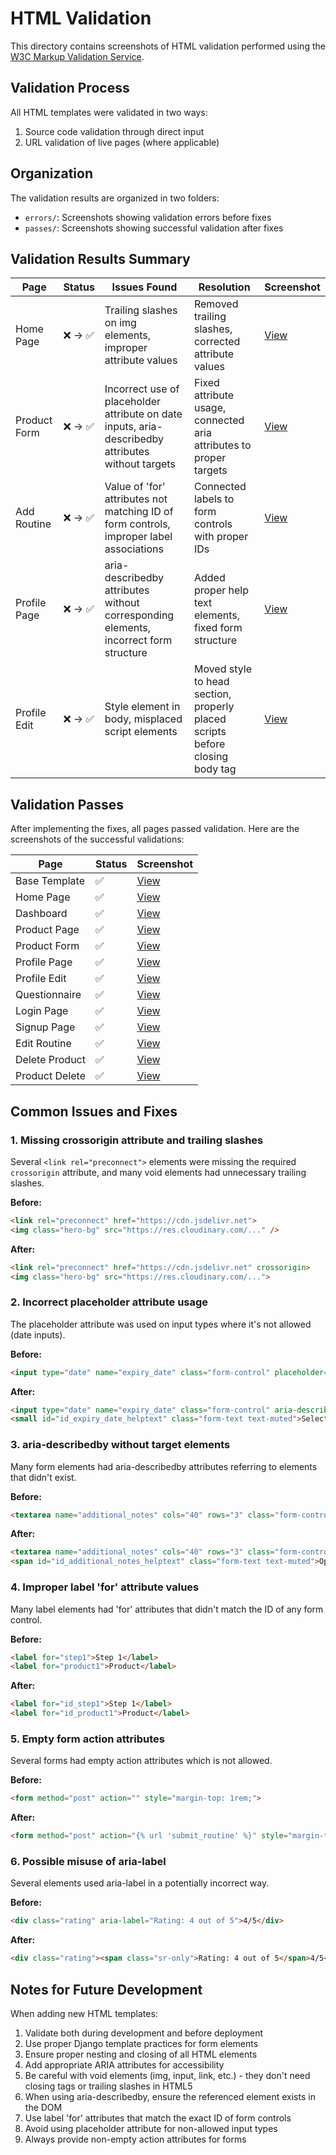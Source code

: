 # HTML Validation

This directory contains screenshots of HTML validation performed using the [W3C Markup Validation Service](https://validator.w3.org/).

## Validation Process

All HTML templates were validated in two ways:

1. Source code validation through direct input
2. URL validation of live pages (where applicable)

## Organization

The validation results are organized in two folders:

- `errors/`: Screenshots showing validation errors before fixes
- `passes/`: Screenshots showing successful validation after fixes

## Validation Results Summary

| Page | Status | Issues Found | Resolution | Screenshot |
|------|--------|--------------|------------|------------|
| Home Page | ❌ → ✅ | Trailing slashes on img elements, improper attribute values | Removed trailing slashes, corrected attribute values | [View](errors/Homepage_Html_validate_error.png) |
| Product Form | ❌ → ✅ | Incorrect use of placeholder attribute on date inputs, aria-describedby attributes without targets | Fixed attribute usage, connected aria attributes to proper targets | [View](errors/Product_form_html_errrors.png) |
| Add Routine | ❌ → ✅ | Value of 'for' attributes not matching ID of form controls, improper label associations | Connected labels to form controls with proper IDs | [View](errors/add_routine_html_errors.png) |
| Profile Page | ❌ → ✅ | aria-describedby attributes without corresponding elements, incorrect form structure | Added proper help text elements, fixed form structure | [View](errors/Html_error_profile_page.png) |
| Profile Edit | ❌ → ✅ | Style element in body, misplaced script elements | Moved style to head section, properly placed scripts before closing body tag | [View](errors/HTML_error_profile_edit_page.png) |

## Validation Passes

After implementing the fixes, all pages passed validation. Here are the screenshots of the successful validations:

| Page | Status | Screenshot |
|------|--------|------------|
| Base Template | ✅ | [View](passes/base_page_HTML_validation.png) |
| Home Page | ✅ | [View](passes/Homepage_html_validation_no_error.png) |
| Dashboard | ✅ | [View](passes/Dashboard_page_html_validation_no_error.png) |
| Product Page | ✅ | [View](passes/Product_page_html_validation_no_error.png) |
| Product Form | ✅ | [View](passes/Product_Form_page_html_validation_no_error.png) |
| Profile Page | ✅ | [View](passes/Profile_page_html_validation_no_error.png) |
| Profile Edit | ✅ | [View](passes/Profile_edit_page_HTML_validation.png) |
| Questionnaire | ✅ | [View](passes/Questionnaire_page_html_validation_no_error.png) |
| Login Page | ✅ | [View](passes/lognin_page_html_validation_no_error.png) |
| Signup Page | ✅ | [View](passes/signup_page_html_validation_no_error.png) |
| Edit Routine | ✅ | [View](passes/Edit_Routine_page_html_validation_no_error.png) |
| Delete Product | ✅ | [View](passes/Delete_product_page_html_validation_no_error.png) |
| Product Delete | ✅ | [View](passes/product_delete_page_html_validation_no_error.png) |

## Common Issues and Fixes

### 1. Missing crossorigin attribute and trailing slashes

Several `<link rel="preconnect">` elements were missing the required `crossorigin` attribute, and many void elements had unnecessary trailing slashes.

**Before:**

```html
<link rel="preconnect" href="https://cdn.jsdelivr.net">
<img class="hero-bg" src="https://res.cloudinary.com/..." />
```

**After:**

```html
<link rel="preconnect" href="https://cdn.jsdelivr.net" crossorigin>
<img class="hero-bg" src="https://res.cloudinary.com/...">
```

### 2. Incorrect placeholder attribute usage

The placeholder attribute was used on input types where it's not allowed (date inputs).

**Before:**

```html
<input type="date" name="expiry_date" class="form-control" placeholder="Select expiry date" aria-describedby="id_expiry_date_helptext" id="id_expiry_date">
```

**After:**

```html
<input type="date" name="expiry_date" class="form-control" aria-describedby="id_expiry_date_helptext" id="id_expiry_date">
<small id="id_expiry_date_helptext" class="form-text text-muted">Select expiry date</small>
```

### 3. aria-describedby without target elements

Many form elements had aria-describedby attributes referring to elements that didn't exist.

**Before:**

```html
<textarea name="additional_notes" cols="40" rows="3" class="form-control" placeholder="Tell us about care concerns or goals..." aria-describedby="id_additional_notes_helptext" id="id_additional_notes"></textarea>
```

**After:**

```html
<textarea name="additional_notes" cols="40" rows="3" class="form-control" placeholder="Tell us about care concerns or goals..." id="id_additional_notes"></textarea>
<span id="id_additional_notes_helptext" class="form-text text-muted">Optional additional notes about your skincare concerns</span>
```

### 4. Improper label 'for' attribute values

Many label elements had 'for' attributes that didn't match the ID of any form control.

**Before:**

```html
<label for="step1">Step 1</label>
<label for="product1">Product</label>
```

**After:**

```html
<label for="id_step1">Step 1</label>
<label for="id_product1">Product</label>
```

### 5. Empty form action attributes

Several forms had empty action attributes which is not allowed.

**Before:**

```html
<form method="post" action="" style="margin-top: 1rem;">
```

**After:**

```html
<form method="post" action="{% url 'submit_routine' %}" style="margin-top: 1rem;">
```

### 6. Possible misuse of aria-label

Several elements used aria-label in a potentially incorrect way.

**Before:**

```html
<div class="rating" aria-label="Rating: 4 out of 5">4/5</div>
```

**After:**

```html
<div class="rating"><span class="sr-only">Rating: 4 out of 5</span>4/5</div>
```

## Notes for Future Development

When adding new HTML templates:

1. Validate both during development and before deployment
2. Use proper Django template practices for form elements
3. Ensure proper nesting and closing of all HTML elements
4. Add appropriate ARIA attributes for accessibility
5. Be careful with void elements (img, input, link, etc.) - they don't need closing tags or trailing slashes in HTML5
6. When using aria-describedby, ensure the referenced element exists in the DOM
7. Use label 'for' attributes that match the exact ID of form controls
8. Avoid using placeholder attribute for non-allowed input types
9. Always provide non-empty action attributes for forms
